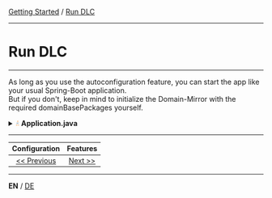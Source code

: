 [Getting Started](../index_en.md) / [Run DLC](run_application_en.md)

---

# Run DLC

---

As long as you use the autoconfiguration feature, you can start the app like your usual Spring-Boot application.
<br/>
But if you don't, keep in mind to initialize the Domain-Mirror with the required domainBasePackages yourself. 

<details>
<summary><img style="height: 12px" src="../../icons/java.svg" alt="java"> <b>Application.java</b></summary>

```java
@SpringBootApplication
public class SampleApplication {

    static {
        Domain.initialize(new ReflectiveDomainMirrorFactory("com.example.domain"));
    }

    public static void main(String[] args) {
        new SpringApplicationBuilder(SampleApplication.class).run(args);
    }
}
```
</details>

---

|         **Configuration**          |       **Features**        |
|:----------------------------------:|:-------------------------:|
| [<< Previous](configuration_en.md) | [Next >>](features_en.md) |

---

**EN** / [DE](../../german/guides/configuration_de.md)
